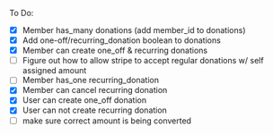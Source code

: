 To Do:

- [x] Member has_many donations (add member_id to donations)
- [x] Add one-off/recurring_donation boolean to donations
- [x] Member can create one_off & recurring donations
- [ ] Figure out how to allow stripe to accept regular donations w/ self assigned amount
- [ ] Member has_one recurring_donation
- [x] Member can cancel recurring donation
- [x] User can create one_off donation
- [x] User can not create recurring donation
- [ ] make sure correct amount is being converted
